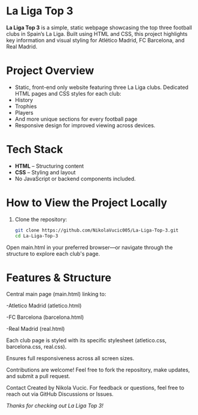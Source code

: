 # La Liga Top 3

**La Liga Top 3** is a simple, static webpage showcasing the top three football clubs in Spain’s La Liga. Built using HTML and CSS, this project highlights key information and visual styling for 
Atlético Madrid, FC Barcelona, and Real Madrid.

# Project Overview

- Static, front-end only website featuring three La Liga clubs.
Dedicated HTML pages and CSS styles for each club:
- History
- Trophies
- Players
- And more unique sections for every football page
- Responsive design for improved viewing across devices.

#  Tech Stack

- **HTML** – Structuring content
- **CSS** – Styling and layout 
- No JavaScript or backend components included.

# How to View the Project Locally

1. Clone the repository:
   ```bash
   git clone https://github.com/NikolaVucic005/La-Liga-Top-3.git
   cd La-Liga-Top-3
Open main.html in your preferred browser—or navigate through the structure to explore each club's page.

# Features & Structure
Central main page (main.html) linking to:

-Atletico Madrid (atletico.html)

-FC Barcelona (barcelona.html)

-Real Madrid (real.html)

Each club page is styled with its specific stylesheet (atletico.css, barcelona.css, real.css).

Ensures full responsiveness across all screen sizes.

Contributions are welcome! Feel free to fork the repository, make updates, and submit a pull request.

Contact
Created by Nikola Vucic. For feedback or questions, feel free to reach out via GitHub Discussions or Issues.

*Thanks for checking out La Liga Top 3!*
